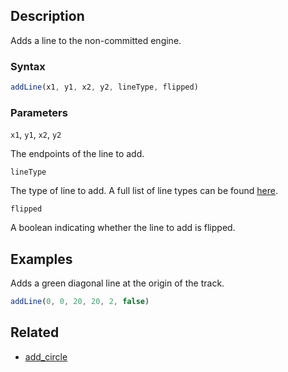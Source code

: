 ## Description

Adds a line to the non-committed engine.

### Syntax

```js
addLine(x1, y1, x2, y2, lineType, flipped)
```

### Parameters

`x1`, `y1`, `x2`, `y2`

The endpoints of the line to add.

`lineType`

The type of line to add. A full list of line types can be found [here](https://github.com/Malizma333/line-rider-web-docs/blob/main/External/templates.js#L160-L162).

`flipped`

A boolean indicating whether the line to add is flipped.

## Examples

Adds a green diagonal line at the origin of the track.

```js
addLine(0, 0, 20, 20, 2, false)
```

## Related

- [add_circle](./add_circle.md)
